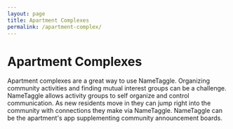 ```yaml
---
layout: page
title: Apartment Complexes
permalink: /apartment-complex/
---
```


<h1 class="perm-marker">Apartment Complexes</h1>

Apartment complexes are a great way to use NameTaggle. Organizing community activities and finding mutual interest groups can be a challenge.  NameTaggle allows activity groups to self organize and control communication.  As new residents move in they can jump right into the community with connections they make via NameTaggle.  NameTaggle can be the apartment's app supplementing community announcement boards.
